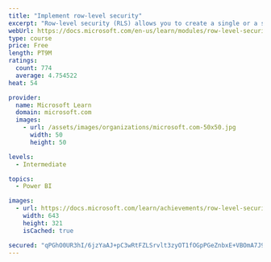 ```yaml
---
title: "Implement row-level security"
excerpt: "Row-level security (RLS) allows you to create a single or a set of reports that targets data for a specific user. In this module, you will learn how to implement RLS by using either a static or dynamic method and how Microsoft Power BI simplifies testing RLS in Power BI Desktop and Power BI service."
webUrl: https://docs.microsoft.com/en-us/learn/modules/row-level-security-power-bi/
type: course
price: Free
length: PT9M
ratings:
  count: 774
  average: 4.754522
heat: 54

provider:
  name: Microsoft Learn
  domain: microsoft.com
  images:
    - url: /assets/images/organizations/microsoft.com-50x50.jpg
      width: 50
      height: 50

levels:
  - Intermediate

topics:
  - Power BI

images:
  - url: https://docs.microsoft.com/learn/achievements/row-level-security-power-bi-social.png
    width: 643
    height: 321
    isCached: true

secured: "qPGhO0UR3hI/6jzYaAJ+pC3wRtFZLSrvlt3zyOT1fOGpPGeZnbxE+VBOmA7J9vvQN00BhIcYsaAmHjQ62vW4N+TKr05rMpcUEH1+E/TPwJZolQWW+yLdJqUeJzz5s+UFxGy/wV3xKzOs/zVjgL4oovegapggMEwDXR9rchqko3uoIEJK1viMtIHiHyeNlR6g9+lMkB/jIwg2ZJJeYf2HQqAaujhi0HA57ljfikIeEinQUjvjXjItJtRICK1wnjI9FAPsPC1tdc4jxKe1tRkPE2eryO5oANdCfjrXcY27HgyXi6jMOXE9J4oVogooSKoV+M55dKVb3LZkwp0KHoJazBXaPdqUX7jdHWEvOKGO04e8cK1S129gBYKHFGP/k/Nw6d4E951Hhc/YDduxoZT5U7z1LN0a5jZVgNWoeTVVWF4=;AvYJWIGB84J4HmMbP/mP1Q=="
---
```


